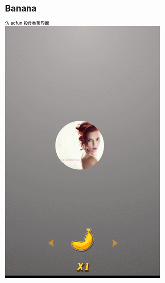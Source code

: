 # Banana
仿 acfun  投食香蕉界面
![image](https://raw.githubusercontent.com/AlphaBoom/Banana/master/screenshots/banana.gif)
